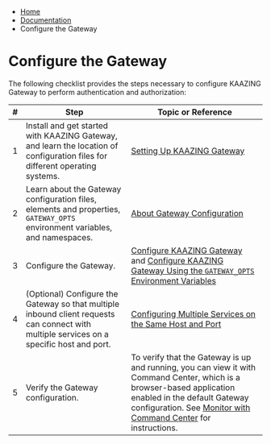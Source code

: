 -   [Home](../../index.md)
-   [Documentation](../index.md)
-   Configure the Gateway

Configure the Gateway
============================================================================

The following checklist provides the steps necessary to configure KAAZING Gateway to perform authentication and authorization:

| \#  | Step                                                                                                                                      | Topic or Reference                                                                                                                                                                                                                                                     |
|-----|-------------------------------------------------------------------------------------------------------------------------------------------|------------------------------------------------------------------------------------------------------------------------------------------------------------------------------------------------------------------------------------------------------------------------|
| 1   | Install and get started with KAAZING Gateway, and learn the location of configuration files for different operating systems.         | [Setting Up KAAZING Gateway](../about/setup-guide.md)                                                                                                                                                                                                                                                   |
| 2   | Learn about the Gateway configuration files, elements and properties, `GATEWAY_OPTS` environment variables, and namespaces.            | [About Gateway Configuration](c_conf_concepts.md)                                                                                                                                                                                                             |
| 3   | Configure the Gateway.                                                                                                                 | [Configure KAAZING Gateway](p_conf_files.md) and [Configure KAAZING Gateway Using the `GATEWAY_OPTS` Environment Variables](p_conf_gw_opts.md)                                                                                                         |
| 4   | (Optional) Configure the Gateway so that multiple inbound client requests can connect with multiple services on a specific host and port. | [Configuring Multiple Services on the Same Host and Port](c_conf_multipleservices.md#configuring-multiple-services-on-the-same-host-and-port)                                                                                                                                                                |
| 5   | Verify the Gateway configuration.                                                                                                      | To verify that the Gateway is up and running, you can view it with Command Center, which is a browser-based application enabled in the default Gateway configuration. See [Monitor with Command Center](../management/p_monitor_cc.md) for instructions. |
